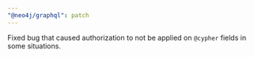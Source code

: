 ```yaml
---
"@neo4j/graphql": patch
---
```


Fixed bug that caused authorization to not be applied on `@cypher` fields in some situations.
